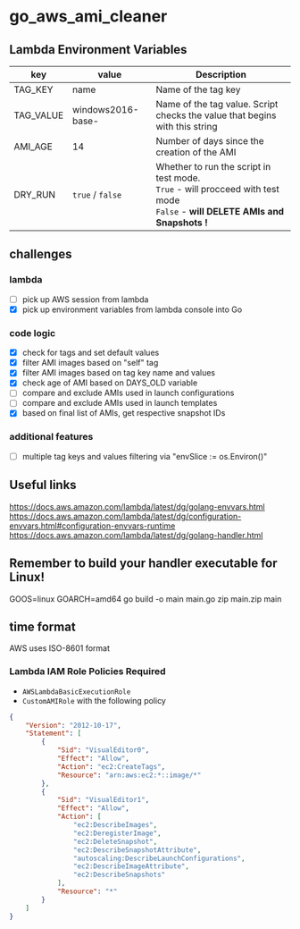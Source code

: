 # go_aws_ami_cleaner
## Lambda Environment Variables

key|value|Description
-|-|-|
TAG_KEY|name|Name of the tag key
TAG_VALUE|windows2016-base-|Name of the tag value. Script checks the value that begins with this string 
AMI_AGE|14|Number of days since the creation of the AMI 
DRY_RUN|`true` / `false`| Whether to run the script in test mode.<br> `True` - will procceed with test mode <br> `False` - **will DELETE AMIs and Snapshots !**

## challenges
### lambda
- [ ] pick up AWS session from lambda
- [x] pick up environment variables from lambda console into Go 
### code logic
- [x] check for tags and set default values
- [x] filter AMI images based on "self" tag 
- [x] filter AMI images based on tag key name and values
- [x] check age of AMI based on DAYS_OLD variable
- [ ] compare and exclude AMIs used in launch configurations
- [ ] compare and exclude AMIs used in launch templates
- [x] based on final list of AMIs, get respective snapshot IDs

### additional features
- [ ] multiple tag keys and values filtering via "envSlice := os.Environ()"

## Useful links
https://docs.aws.amazon.com/lambda/latest/dg/golang-envvars.html 
https://docs.aws.amazon.com/lambda/latest/dg/configuration-envvars.html#configuration-envvars-runtime 
https://docs.aws.amazon.com/lambda/latest/dg/golang-handler.html

## Remember to build your handler executable for Linux!
GOOS=linux GOARCH=amd64 go build -o main main.go
zip main.zip main

## time format 
AWS uses ISO-8601 format 


### Lambda IAM Role Policies Required
- `AWSLambdaBasicExecutionRole`
- `CustomAMIRole` with the following policy

```json
{
    "Version": "2012-10-17",
    "Statement": [
        {
            "Sid": "VisualEditor0",
            "Effect": "Allow",
            "Action": "ec2:CreateTags",
            "Resource": "arn:aws:ec2:*::image/*"
        },
        {
            "Sid": "VisualEditor1",
            "Effect": "Allow",
            "Action": [
                "ec2:DescribeImages",
                "ec2:DeregisterImage",
                "ec2:DeleteSnapshot",
                "ec2:DescribeSnapshotAttribute",
                "autoscaling:DescribeLaunchConfigurations",
                "ec2:DescribeImageAttribute",
                "ec2:DescribeSnapshots"
            ],
            "Resource": "*"
        }
    ]
}
```